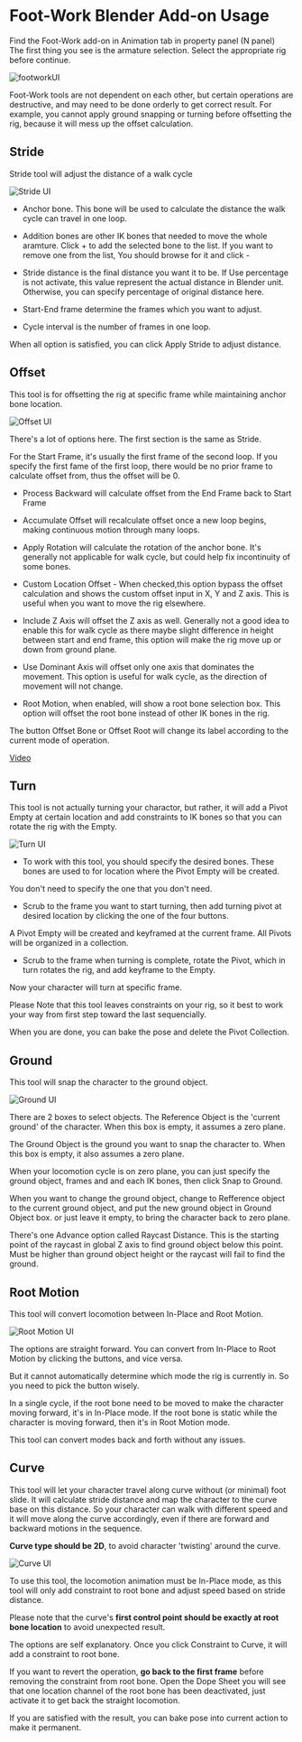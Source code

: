 # Foot-Work Blender Add-on Usage
Find the Foot-Work add-on in Animation tab in property panel (N panel)  
The first thing you see is the armature selection. Select the appropriate rig before continue.

![footworkUI](images/footworkUI_001.png)

Foot-Work tools are not dependent on each other, but certain operations are destructive, and may need to be done orderly to get correct result. For example, you cannot apply ground snapping or turning before offsetting the rig, because it will mess up the offset calculation.

## Stride
Stride tool will adjust the distance of a walk cycle

![Stride UI](images/footworkUI_002.png)

* Anchor bone. This bone will be used to calculate the distance the walk cycle can travel in one loop.

* Addition bones are other IK bones that needed to move the whole aramture. Click + to add the selected bone to the list. If you want to remove one from the list, You should browse for it and click -

* Stride distance is the final distance you want it to be. If Use percentage is not activate, this value represent the actual distance in Blender unit. Otherwise, you can specify percentage of original distance here.

* Start-End frame determine the frames which you want to adjust.

* Cycle interval is the number of frames in one loop.

When all option is satisfied, you can click Apply Stride to adjust distance.

## Offset
This tool is for offsetting the rig at specific frame while maintaining anchor bone location.

![Offset UI](images/footworkUI_003.png)

There's a lot of options here.
The first section is the same as Stride.

For the Start Frame, it's usually the first frame of the second loop. If you specify the first fame of the first loop, there would be no prior frame to calculate offset from, thus the offset will be 0.

* Process Backward will calculate offset from the End Frame back to Start Frame

* Accumulate Offset will recalculate offset once a new loop begins, making continuous motion through many loops.

* Apply Rotation will calculate the rotation of the anchor bone. It's generally not applicable for walk cycle, but could help fix incontinuity of some bones.

* Custom Location Offset - When checked,this option bypass the offset calculation and shows the custom offset input in X, Y and Z axis. This is useful when you want to move the rig elsewhere.

* Include Z Axis will offset the Z axis as well. Generally not a good idea to enable this for walk cycle as there maybe slight difference in height between start and end frame, this option will make the rig move up or down from ground plane.

* Use Dominant Axis will offset only one axis that dominates the movement. This option is useful for walk cycle, as the direction of movement will not change.

* Root Motion, when enabled, will show a root bone selection box. This option will offset the root bone instead of other IK bones in the rig.

The button Offset Bone or Offset Root will change its label according to the current mode of operation.  

[Video](https://github.com/boyleo/foot-work-documents/blob/main/documents/images/offset.webm)

## Turn
This tool is not actually turning your charactor, but rather, it will add a Pivot Empty at certain location and add constraints to IK bones so that you can rotate the rig with the Empty.

![Turn UI](images/footworkUI_004.png)

* To work with this tool, you should specify the desired bones. These bones are used to for location where the Pivot Empty will be created.

You don't need to specify the one that you don't need.

* Scrub to the frame you want to start turning, then add turning pivot at desired location by clicking the one of the four buttons.

A Pivot Empty will be created and keyframed at the current frame. All Pivots will be organized in a collection.

* Scrub to the frame when turning is complete, rotate the Pivot, which in turn rotates the rig, and add keyframe to the Empty.

Now your character will turn at specific frame.

Please Note that this tool leaves constraints on your rig, so it best to work your way from first step toward the last sequencially.

When you are done, you can bake the pose and delete the Pivot Collection.

## Ground
This tool will snap the character to the ground object.

![Ground UI](images/footworkUI_005.png)

There are 2 boxes to select objects. The Reference Object is the 'current ground' of the character. When this box is empty, it assumes a zero plane.

The Ground Object is the ground you want to snap the character to. When this box is empty, it also assumes a zero plane.

When your locomotion cycle is on zero plane, you can just specify the ground object, frames and and each IK bones, then click Snap to Ground.

When you want to change the ground object, change to Refference object to the current ground object, and put the new ground object in Ground Object box. or just leave it empty, to bring the character back to zero plane.

There's one Advance option called Raycast Distance. This is the starting point of the raycast in  global Z axis to find ground object below this point. Must be higher than ground object height or the raycast will fail to find the ground.


## Root Motion
This tool will convert locomotion between In-Place and Root Motion.

![Root Motion UI](images/footworkUI_006.png)

The options are straight forward. You can convert from In-Place to Root Motion by clicking the buttons, and vice versa.

But it cannot automatically determine which mode the rig is currently in. So you need to pick the button wisely. 

In a single cycle, if the root bone need to be moved to make the character moving forward, it's in In-Place mode. If the root bone is static while the character is moving forward, then it's in Root Motion mode.

This tool can convert modes back and forth without any issues.

## Curve
This tool will let your character travel along curve without (or minimal) foot slide. It will calculate stride distance and map the character to the curve base on this distance. So your character can walk with different speed and it will move along the curve accordingly, even if there are forward and backward motions in the sequence.

**Curve type should be 2D**, to avoid character 'twisting' around the curve.

![Curve UI](images/footworkUI_007.png)

To use this tool, the locomotion animation must be In-Place mode, as this tool will only add constraint to root bone and adjust speed based on stride distance.

Please note that the curve's **first control point should be exactly at root bone location** to avoid unexpected result.

The options are self explanatory. Once you click Constraint to Curve, it will add a constraint to root bone. 

If you want to revert the operation, **go back to the first frame** before removing the constraint from root bone. Open the Dope Sheet you will see that one location channel of the root bone has been deactivated, just activate it to get back the straight locomotion.

If you are satisfied with the result, you can bake pose into current action to make it permanent.
